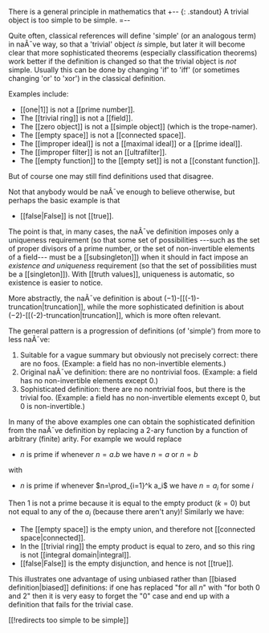 
There is a general principle in mathematics that
+-- {: .standout}
A trivial object is too simple to be simple.
=--

Quite often, classical references will define 'simple' (or an analogous term) in naÃ¯ve way, so that a 'trivial' object *is* simple, but later it will become clear that more sophisticated theorems (especially classification theorems) work better if the definition is changed so that the trivial object is *not* simple.  Usually this can be done by changing 'if' to 'iff' (or sometimes changing 'or' to 'xor') in the classical definition.

Examples include:

*  [[one|1]] is not a [[prime number]].
*  The [[trivial ring]] is not a [[field]].
*  The [[zero object]] is not a [[simple object]] (which is the trope-namer).
*  The [[empty space]] is not a [[connected space]].
*  The [[improper ideal]] is not a [[maximal ideal]] or a [[prime ideal]].
*  The [[improper filter]] is not an [[ultrafilter]].
*  The [[empty function]] to the [[empty set]] is not a [[constant function]].

But of course one may still find definitions used that disagree.

Not that anybody would be naÃ¯ve enough to believe otherwise, but perhaps the basic example is that

*  [[false|False]] is not [[true]].

The point is that, in many cases, the naÃ¯ve definition imposes only a uniqueness requirement (so that some set of possibilities ---such as the set of proper divisors of a prime number, or the set of non-invertible elements of a field--- must be a [[subsingleton]]) when it should in fact impose an *existence and uniqueness* requirement (so that the set of possibilities must be a [[singleton]]).  With [[truth values]], uniqueness is automatic, so existence is easier to notice.

More abstractly, the naÃ¯ve definition is about $(-1)$-[[(-1)-truncation|truncation]], while the more sophisticated definition is about $(-2)$-[[(-2)-truncation|truncation]], which is more often relevant.

The general pattern is a progression of definitions (of 'simple') from more to less naÃ¯ve:

1.  Suitable for a vague summary but obviously not precisely correct: there are no foos.  (Example: a field has no non-invertible elements.)
2.  Original naÃ¯ve definition: there are no nontrivial foos.  (Example: a field has no non-invertible elements except $0$.)
3.  Sophisticated definition: there are no nontrivial foos, but there is the trivial foo.  (Example: a field has no non-invertible elements except $0$, but $0$ is non-invertible.)

In many of the above examples one can obtain the sophisticated definition from the naÃ¯ve definition by replacing a 2-ary function by a function of arbitrary (finite) arity. For example we would replace

* $n$ is prime if whenever $n=a.b$ we have $n=a$ or $n=b$

with

* $n$ is prime if whenever $n=\prod_{i=1}^k a_i$ we have $n=a_i$ for some $i$

Then $1$ is not a prime because it is equal to the empty product ($k=0$) but not equal to any of the $a_i$ (because there aren't any)! Similarly we have:

* The [[empty space]] is the empty union, and therefore not [[connected space|connected]].
* In the [[trivial ring]] the empty product is equal to zero,
and so this ring is not [[integral domain|integral]].
* [[false|False]] is the empty disjunction, and hence is not [[true]].

This illustrates one advantage of using unbiased rather than [[biased definition|biased]] definitions: if one has replaced "for all $n$" with "for both $0$ and $2$" then it is very easy to forget the "$0$" case and end up with a definition that fails for the trivial case.

[[!redirects too simple to be simple]]

